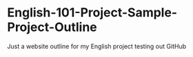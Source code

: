 # English-101-Project-Sample-Project-Outline
Just a website outline for my English project testing out GitHub 
